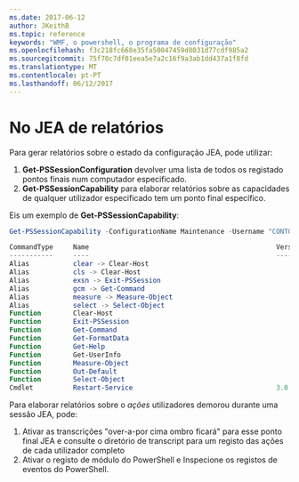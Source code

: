 ```yaml
---
ms.date: 2017-06-12
author: JKeithB
ms.topic: reference
keywords: "WMF, o powershell, o programa de configuração"
ms.openlocfilehash: f3c218fc668e35fa50047459d8031d77cdf985a2
ms.sourcegitcommit: 75f70c7df01eea5e7a2c16f9a3ab1dd437a1f8fd
ms.translationtype: MT
ms.contentlocale: pt-PT
ms.lasthandoff: 06/12/2017
---
```

# <a name="reporting-on-jea"></a>No JEA de relatórios
Para gerar relatórios sobre o estado da configuração JEA, pode utilizar:
1.  **Get-PSSessionConfiguration** devolver uma lista de todos os registado pontos finais num computador especificado.
2.  **Get-PSSessionCapability** para elaborar relatórios sobre as capacidades de qualquer utilizador especificado tem um ponto final específico.

Eis um exemplo de **Get-PSSessionCapability**:
```powershell
Get-PSSessionCapability -ConfigurationName Maintenance -Username "CONTOSO\JohnDoe"

CommandType     Name                                               Version    Source           
-----------     ----                                               -------    ------           
Alias           clear -> Clear-Host                                                            
Alias           cls -> Clear-Host                                                              
Alias           exsn -> Exit-PSSession                                                         
Alias           gcm -> Get-Command                                                             
Alias           measure -> Measure-Object                                                      
Alias           select -> Select-Object                                                        
Function        Clear-Host                                                                     
Function        Exit-PSSession                                                                 
Function        Get-Command                                                                    
Function        Get-FormatData                                                                 
Function        Get-Help                                                                       
Function        Get-UserInfo                                                                   
Function        Measure-Object                                                                 
Function        Out-Default                                                                    
Function        Select-Object                                                                  
Cmdlet          Restart-Service                                    3.0.0.0 Microsof...


```

Para elaborar relatórios sobre o _ações_ utilizadores demorou durante uma sessão JEA, pode:
1. Ativar as transcrições "over-a-por cima ombro ficará" para esse ponto final JEA e consulte o diretório de transcript para um registo das ações de cada utilizador completo
2. Ativar o registo de módulo do PowerShell e Inspecione os registos de eventos do PowerShell.

